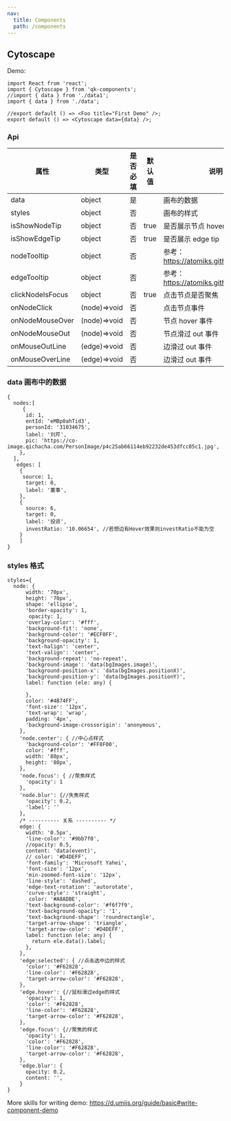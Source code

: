 ```yaml
---
nav:
  title: Components
  path: /components
---
```


## Cytoscape

Demo:

```tsx
import React from 'react';
import { Cytoscape } from 'qk-components';
//import { data } from './data1';
import { data } from './data';

//export default () => <Foo title="First Demo" />;
export default () => <Cytoscape data={data} />;
```

### Api

| 属性             | 类型         | 是否必填 | 默认值 | 说明                                      |
| ---------------- | ------------ | -------- | ------ | ----------------------------------------- |
| data             | object       | 是       |        | 画布的数据                                |
| styles           | object       | 否       |        | 画布的样式                                |
| isShowNodeTip    | object       | 否       | true   | 是否展示节点 hover tip                    |
| isShowEdgeTip    | object       | 否       | true   | 是否展示 edge tip                         |
| nodeTooltip      | object       | 否       |        | 参考： https://atomiks.github.io/tippyjs/ |
| edgeTooltip      | object       | 否       |        | 参考： https://atomiks.github.io/tippyjs/ |
| clickNodeIsFocus | object       | 否       | true   | 点击节点是否聚焦                          |
| onNodeClick      | (node)=>void | 否       |        | 点击节点事件                              |
| onNodeMouseOver  | (node)=>void | 否       |        | 节点 hover 事件                           |
| onNodeMouseOut   | (node)=>void | 否       |        | 节点滑过 out 事件                         |
| onMouseOutLine   | (edge)=>void | 否       |        | 边滑过 out 事件                           |
| onMouseOverLine  | (edge)=>void | 否       |        | 边滑过 out 事件                           |

### data 画布中的数据

```
{
  nodes:[
     {
      id: 1,
      entId: 'eMBp0ahTid3',
      personId: '31034675',
      label: '刘芹',
      pic: 'https://co-image.qichacha.com/PersonImage/p4c25ab66114eb92232de453dfcc05c1.jpg',
    },
  ],
   edges: [
    {
     source: 1,
      target: 0,
      label: '董事',
    },
    {
      source: 6,
      target: 0,
      label: '投资',
      investRatio: '10.06654', //若想边有Hover效果则investRatio不能为空
    }
    ]
}
```

### styles 格式

```
styles={
  node: {
      width: '70px',
      height: '70px',
      shape: 'ellipse',
      'border-opacity': 1,
       opacity: 1,
      'overlay-color': '#fff',
      'background-fit': 'none',
      'background-color': '#ECF0FF',
      'background-opacity': 1,
      'text-halign': 'center',
      'text-valign': 'center',
      'background-repeat': 'no-repeat',
      'background-image': 'data(bgImages.image)',
      'background-position-x': 'data(bgImages.positionX)',
      'background-position-y': 'data(bgImages.positionY)',
      label: function (ele: any) {

      },
      color: '#4B74FF',
      'font-size': '12px',
      'text-wrap': 'wrap',
      padding: '4px',
      'background-image-crossorigin': 'anonymous',
    },
    'node.center': { //中心点样式
      'background-color': '#FF8F00',
      color: '#fff',
      width: '80px',
      height: '80px',
    },
    'node.focus': { //聚焦样式
      'opacity': 1
    },
    'node.blur': {//失焦样式
      'opacity': 0.2,
      'label': ''
    },
    /* ---------- 关系 ---------- */
    edge: {
      width: '0.5px',
      'line-color': '#9bb7f0',
      //opacity: 0.5,
      content: 'data(event)',
      // color: '#D4DEFF',
      'font-family': 'Microsoft Yahei',
      'font-size': '12px',
      'min-zoomed-font-size': '12px',
      'line-style': 'dashed',
      'edge-text-rotation': 'autorotate',
      'curve-style': 'straight',
       color: '#A8ADBE',
      'text-background-color': '#f6f7f9',
      'text-background-opacity': '1',
      'text-background-shape': 'roundrectangle',
      'target-arrow-shape': 'triangle',
      'target-arrow-color': '#D4DEFF',
      label: function (ele: any) {
        return ele.data().label;
      },
    },
    'edge:selected': { //点击选中边的样式
      'color': '#F62828',
      'line-color': '#F62828',
      'target-arrow-color': '#F62828',
    },
    'edge.hover': {//鼠标滑过edge的样式
      'opacity': 1,
      'color': '#F62828',
      'line-color': '#F62828',
      'target-arrow-color': '#F62828',
    },
    'edge.focus': {//聚焦的样式
      'opacity': 1,
      'color': '#F62828',
      'line-color': '#F62828',
      'target-arrow-color': '#F62828',
    },
    'edge.blur': {
      opacity: 0.2,
      content: '',
    }
}
```

More skills for writing demo: https://d.umijs.org/guide/basic#write-component-demo
